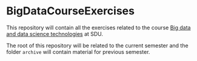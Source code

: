 # BigDataCourseExercises
This repository will contain all the exercises related to the course [Big data and data science technologies](https://odin.sdu.dk/sitecore/index.php?a=fagbesk&id=81974&lang=en) at SDU.

The root of this repository will be related to the current semester and the folder `archive` will contain material for previous semester.
